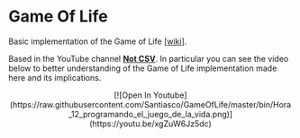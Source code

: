 # Game Of Life
Basic implementation of the Game of Life [[wiki](https://en.wikipedia.org/wiki/Conway%27s_Game_of_Life)].

Based in the YouTube channel [**Not CSV**](https://www.youtube.com/c/NotCSV/videos). In particular you can see the video below to better understanding of the Game of Life implementation made here and its implications.

<p align="center">
[![Open In Youtube](https://raw.githubusercontent.com/Santiasco/GameOfLife/master/bin/Hora_12_programando_el_juego_de_la_vida.png)](https://youtu.be/xgZuW6Jz5dc)
</p>
